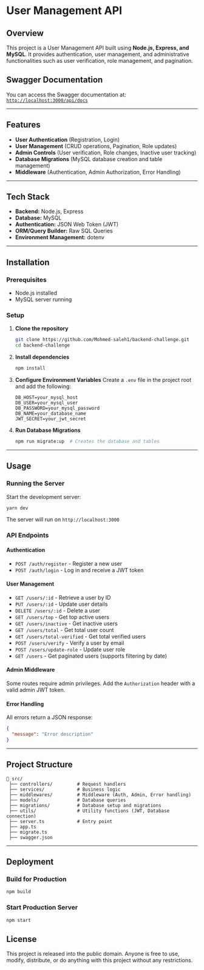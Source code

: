 # User Management API

## Overview

This project is a User Management API built using **Node.js, Express, and MySQL**. It provides authentication, user management, and administrative functionalities such as user verification, role management, and pagination.

## Swagger Documentation

You can access the Swagger documentation at:  
[`http://localhost:3000/api/docs`](http://localhost:3000/api/docs)

---

## Features

- **User Authentication** (Registration, Login)
- **User Management** (CRUD operations, Pagination, Role updates)
- **Admin Controls** (User verification, Role changes, Inactive user tracking)
- **Database Migrations** (MySQL database creation and table management)
- **Middleware** (Authentication, Admin Authorization, Error Handling)

---

## Tech Stack

- **Backend:** Node.js, Express
- **Database:** MySQL
- **Authentication:** JSON Web Token (JWT)
- **ORM/Query Builder:** Raw SQL Queries
- **Environment Management:** dotenv

---

## Installation

### Prerequisites

- Node.js installed
- MySQL server running

### Setup

1. **Clone the repository**
   ```sh
   git clone https://github.com/Mohmed-saleh1/backend-challenge.git
   cd backend-challenge
   ```
2. **Install dependencies**
   ```sh
   npm install
   ```
3. **Configure Environment Variables**
   Create a `.env` file in the project root and add the following:
   ```env
   DB_HOST=your_mysql_host
   DB_USER=your_mysql_user
   DB_PASSWORD=your_mysql_password
   DB_NAME=your_database_name
   JWT_SECRET=your_jwt_secret
   ```
4. **Run Database Migrations**
   ```sh
   npm run migrate:up  # Creates the database and tables
   ```

---

## Usage

### Running the Server

Start the development server:

```sh
yarn dev
```

The server will run on `http://localhost:3000`

### API Endpoints

#### **Authentication**

- `POST /auth/register` - Register a new user
- `POST /auth/login` - Log in and receive a JWT token

#### **User Management**

- `GET /users/:id` - Retrieve a user by ID
- `PUT /users/:id` - Update user details
- `DELETE /users/:id` - Delete a user
- `GET /users/top` - Get top active users
- `GET /users/inactive` - Get inactive users
- `GET /users/total` - Get total user count
- `GET /users/total-verified` - Get total verified users
- `POST /users/verify` - Verify a user by email
- `POST /users/update-role` - Update user role
- `GET /users` - Get paginated users (supports filtering by date)

#### **Admin Middleware**

Some routes require admin privileges. Add the `Authorization` header with a valid admin JWT token.

#### **Error Handling**

All errors return a JSON response:

```json
{
  "message": "Error description"
}
```

---

## Project Structure

```
📂 src/
 ├── controllers/         # Request handlers
 ├── services/            # Business logic
 ├── middlewares/         # Middleware (Auth, Admin, Error handling)
 ├── models/              # Database queries
 ├── migrations/          # Database setup and migrations
 ├── utils/               # Utility functions (JWT, Database connection)
 ├── server.ts            # Entry point
 ├── app.ts
 ├── migrate.ts
 ├── swagger.json
```

---

## Deployment

### Build for Production

```sh
npm build
```

### Start Production Server

```sh
npm start
```

## License

This project is released into the public domain. Anyone is free to use, modify, distribute, or do anything with this project without any restrictions.
